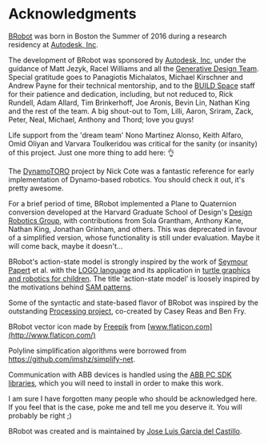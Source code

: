 # Acknowledgments

[BRobot](https://github.com/garciadelcastillo/BRobot) was born in Boston the Summer of 2016 during a research residency at [Autodesk, Inc](https://www.autodesk.com/). 

The development of BRobot was sponsored by [Autodesk, Inc](https://www.autodesk.com/), under the guidance of Matt Jezyk, Racel Williams and all the [Generative Design Team](http://www.autodesk.com/solutions/generative-design). Special gratitude goes to Panagiotis Michalatos, Michael Kirschner and Andrew Payne for their technical mentorship, and to the [BUILD Space](https://twitter.com/buildspc) staff for their patience and dedication, including, but not reduced to, Rick Rundell, Adam Allard, Tim Brinkerhoff, Joe Aronis, Bevin Lin, Nathan King and the rest of the team. A big shout-out to Tom, Lilli, Aaron, Sriram, Zack, Peter, Neal, Michael, Anthony and Thord; love you guys!

Life support from the 'dream team' Nono Martinez Alonso, Keith Alfaro, Omid Oliyan and Varvara Toulkeridou was critical for the sanity (or insanity) of this project. Just one more thing to add here: :ok_hand: 

The [DynamoTORO](https://github.com/coten/TORO) project by Nick Cote was a fantastic reference for early implementation of Dynamo-based robotics. You should check it out, it's pretty awesome. 

For a brief period of time, BRobot implemented a Plane to Quaternion conversion developed at the Harvard Graduate School of Design's [Design Robotics Group](http://research.gsd.harvard.edu/maps/), with contributions from Sola Grantham, Anthony Kane, Nathan King, Jonathan Grinham, and others. This was deprecated in favour of a simplified version, whose functionality is still under evaluation. Maybe it will come back, maybe it doesn't... 

BRobot's action-state model is strongly inspired by the work of [Seymour Papert](https://en.wikipedia.org/wiki/Seymour_Papert) et al. with the [LOGO language](https://en.wikipedia.org/wiki/Logo_(programming_language)) and its application in [turtle graphics and robotics for children](https://en.wikipedia.org/wiki/Turtle_(robot)). The title 'action-state model' is loosely inspired by the motivations behind [SAM patterns](http://sam.js.org/).

Some of the syntactic and state-based flavor of BRobot was inspired by the outstanding [Processing project](http://processing.org), co-created by Casey Reas and Ben Fry.

BRobot vector icon made by [Freepik](http://www.freepik.com/) from [www.flaticon.com](http://www.flaticon.com/)

Polyline simplification algorithms were borrowed from https://github.com/imshz/simplify-net.

Communication with ABB devices is handled using the [ABB PC SDK libraries](http://developercenter.robotstudio.com/Downloads), which you will need to install in order to make this work. 

I am sure I have forgotten many people who should be acknowledged here. If you feel that is the case, poke me and tell me you deserve it. You will probably be right ;)

BRobot was created and is maintained by [Jose Luis Garcia del Castillo](http://www.garciadelcastillo.es).
